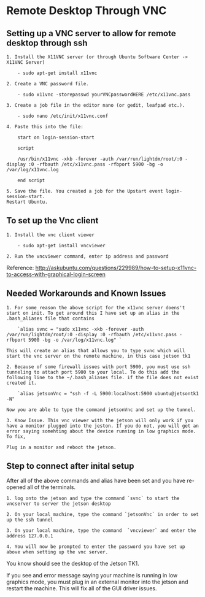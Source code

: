 Remote Desktop Through VNC
==========================

Setting up a VNC server to allow for remote desktop through ssh
---------------------------------------------------------------

    1. Install the X11VNC server (or through Ubuntu Software Center -> X11VNC Server)

        - sudo apt-get install x11vnc

    2. Create a VNC password file.

        - sudo x11vnc -storepasswd yourVNCpasswordHERE /etc/x11vnc.pass

    3. Create a job file in the editor nano (or gedit, leafpad etc.).

        - sudo nano /etc/init/x11vnc.conf

    4. Paste this into the file:

        start on login-session-start

        script

        /usr/bin/x11vnc -xkb -forever -auth /var/run/lightdm/root/:0 -display :0 -rfbauth /etc/x11vnc.pass -rfbport 5900 -bg -o /var/log/x11vnc.log

        end script

    5. Save the file. You created a job for the Upstart event login-session-start.
    Restart Ubuntu.

To set up the Vnc client
------------------------

    1. Install the vnc client viewer

        - sudo apt-get install vncviewer

    2. Run the vncviewer command, enter ip address and password

Reference: http://askubuntu.com/questions/229989/how-to-setup-x11vnc-to-access-with-graphical-login-screen


Needed Workarounds and Known Issues
-----------------------------------

    1. For some reason the above script for the x11vnc server doens't start on init. To get around this I have set up an alias in the .bash_aliases file that contains

        `alias svnc = "sudo x11vnc -xkb -forever -auth /var/run/lightdm/root/:0 -display :0 -rfbauth /etc/x11vnc.pass -rfbport 5900 -bg -o /var/log/x11vnc.log" `

    This will create an alias that allows you to type svnc which will start the vnc server on the remote machine, in this case jetson tk1

    2. Because of some firewall issues with port 5900, you must use ssh tunneling to attach port 5900 to your local. To do this add the following line to the ~/.bash_aliases file. if the file does not exist created it.

        `alias jetsonVnc = "ssh -f -L 5900:localhost:5900 ubuntu@jetsontk1 -N"

    Now you are able to type the command jetsonVnc and set up the tunnel.

    3. Know Issue. This vnc viewer with the jetson will only work if you have a monitor plugged into the jeston. If you do not, you will get an error saying somehting about the device running in low graphics mode. To fix,

    Plug in a monitor and reboot the jetson.

Step to connect after inital setup
----------------------------------

After all of the above commands and alias have been set and you have re-opened all of the terminals.

    1. log onto the jetson and type the command `svnc` to start the vncserver to server the jetson desktop

    2. On your local machine, type the command `jetsonVnc` in order to set up the ssh tunnel

    3. On your local machine, type the command  `vncviewer` and enter the address 127.0.0.1

    4. You will now be prompted to enter the password you have set up above when setting up the vnc server.

You know should see the desktop of the Jetson TK1.

If you see and error message saying your machine is running in low graphics mode, you must plug in an external monitor into the jetson and restart the machine. This will fix all of the GUI driver issues.